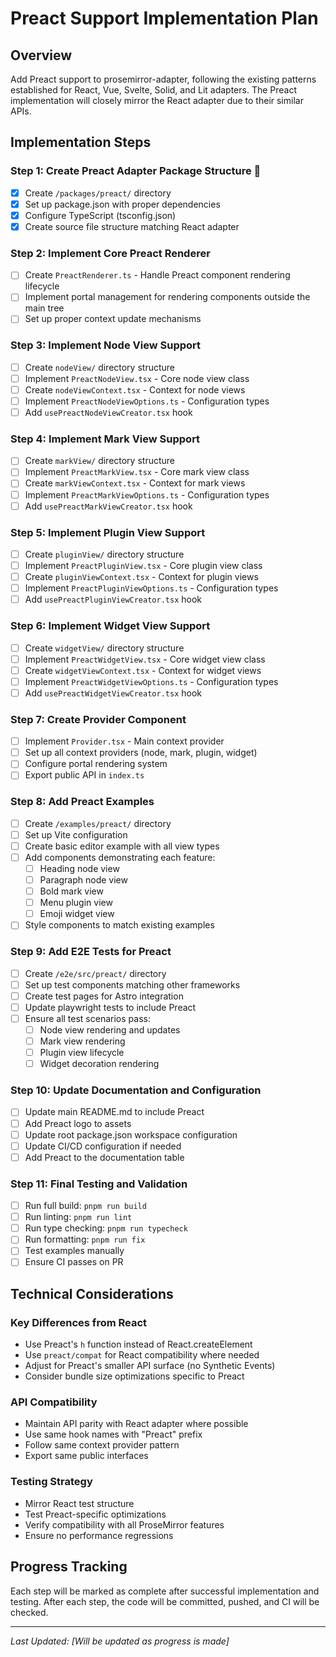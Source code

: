 # Preact Support Implementation Plan

## Overview
Add Preact support to prosemirror-adapter, following the existing patterns established for React, Vue, Svelte, Solid, and Lit adapters. The Preact implementation will closely mirror the React adapter due to their similar APIs.

## Implementation Steps

### Step 1: Create Preact Adapter Package Structure 
- [x] Create `/packages/preact/` directory
- [x] Set up package.json with proper dependencies
- [x] Configure TypeScript (tsconfig.json)
- [x] Create source file structure matching React adapter

### Step 2: Implement Core Preact Renderer
- [ ] Create `PreactRenderer.ts` - Handle Preact component rendering lifecycle
- [ ] Implement portal management for rendering components outside the main tree
- [ ] Set up proper context update mechanisms

### Step 3: Implement Node View Support
- [ ] Create `nodeView/` directory structure
- [ ] Implement `PreactNodeView.tsx` - Core node view class
- [ ] Create `nodeViewContext.tsx` - Context for node views
- [ ] Implement `PreactNodeViewOptions.ts` - Configuration types
- [ ] Add `usePreactNodeViewCreator.tsx` hook

### Step 4: Implement Mark View Support
- [ ] Create `markView/` directory structure
- [ ] Implement `PreactMarkView.tsx` - Core mark view class
- [ ] Create `markViewContext.tsx` - Context for mark views
- [ ] Implement `PreactMarkViewOptions.ts` - Configuration types
- [ ] Add `usePreactMarkViewCreator.tsx` hook

### Step 5: Implement Plugin View Support
- [ ] Create `pluginView/` directory structure
- [ ] Implement `PreactPluginView.tsx` - Core plugin view class
- [ ] Create `pluginViewContext.tsx` - Context for plugin views
- [ ] Implement `PreactPluginViewOptions.ts` - Configuration types
- [ ] Add `usePreactPluginViewCreator.tsx` hook

### Step 6: Implement Widget View Support
- [ ] Create `widgetView/` directory structure
- [ ] Implement `PreactWidgetView.tsx` - Core widget view class
- [ ] Create `widgetViewContext.tsx` - Context for widget views
- [ ] Implement `PreactWidgetViewOptions.ts` - Configuration types
- [ ] Add `usePreactWidgetViewCreator.tsx` hook

### Step 7: Create Provider Component
- [ ] Implement `Provider.tsx` - Main context provider
- [ ] Set up all context providers (node, mark, plugin, widget)
- [ ] Configure portal rendering system
- [ ] Export public API in `index.ts`

### Step 8: Add Preact Examples
- [ ] Create `/examples/preact/` directory
- [ ] Set up Vite configuration
- [ ] Create basic editor example with all view types
- [ ] Add components demonstrating each feature:
  - [ ] Heading node view
  - [ ] Paragraph node view
  - [ ] Bold mark view
  - [ ] Menu plugin view
  - [ ] Emoji widget view
- [ ] Style components to match existing examples

### Step 9: Add E2E Tests for Preact
- [ ] Create `/e2e/src/preact/` directory
- [ ] Set up test components matching other frameworks
- [ ] Create test pages for Astro integration
- [ ] Update playwright tests to include Preact
- [ ] Ensure all test scenarios pass:
  - [ ] Node view rendering and updates
  - [ ] Mark view rendering
  - [ ] Plugin view lifecycle
  - [ ] Widget decoration rendering

### Step 10: Update Documentation and Configuration
- [ ] Update main README.md to include Preact
- [ ] Add Preact logo to assets
- [ ] Update root package.json workspace configuration
- [ ] Update CI/CD configuration if needed
- [ ] Add Preact to the documentation table

### Step 11: Final Testing and Validation
- [ ] Run full build: `pnpm run build`
- [ ] Run linting: `pnpm run lint`
- [ ] Run type checking: `pnpm run typecheck`
- [ ] Run formatting: `pnpm run fix`
- [ ] Test examples manually
- [ ] Ensure CI passes on PR

## Technical Considerations

### Key Differences from React
- Use Preact's `h` function instead of React.createElement
- Use `preact/compat` for React compatibility where needed
- Adjust for Preact's smaller API surface (no Synthetic Events)
- Consider bundle size optimizations specific to Preact

### API Compatibility
- Maintain API parity with React adapter where possible
- Use same hook names with "Preact" prefix
- Follow same context provider pattern
- Export same public interfaces

### Testing Strategy
- Mirror React test structure
- Test Preact-specific optimizations
- Verify compatibility with all ProseMirror features
- Ensure no performance regressions

## Progress Tracking
Each step will be marked as complete after successful implementation and testing. After each step, the code will be committed, pushed, and CI will be checked.

---
*Last Updated: [Will be updated as progress is made]*